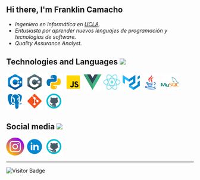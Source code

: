<h2>Hi there, I'm Franklin Camacho</h2>

* _Ingeniero en Informática en [UCLA](http://www.ucla.edu.ve/)._
* _Entusiasta por aprender nuevos lenguajes de programación y tecnologías de software._
* _Quality Assurance Analyst._

<h2>Technologies and Languages <img src="https://media.giphy.com/media/WFZvB7VIXBgiz3oDXE/giphy.gif" width="35"/></h2>

[![CPP](/assets/Icons/c++_logo.png)](https://www.w3schools.com/cpp/)
[![C#](/assets/Icons/csharp_logo.png)](https://www.w3schools.com/cs/index.php)
[![Python](/assets/Icons/python_logo.png)](https://www.python.org/)
[![JavaScript](/assets/Icons/javascript_logo.png)](https://developer.mozilla.org/es/docs/Web/JavaScript)
[![Vue.js](/assets/Icons/vue_logo.png)](https://vuejs.org/)
[![React.js](/assets/Icons/react_logo.png)](https://reactjs.org/)
[![Material-UI](/assets/Icons/material-ui_logo.png)](https://material-ui.com/)
[![Java](/assets/Icons/java_logo.png)](https://www.java.com/)
[![MySQL](/assets/Icons/mysql_logo.png)](https://www.mysql.com/)
[![PostgreSQL](/assets/Icons/postgresql_logo.png)](https://www.postgresql.org/)
[![Git](/assets/Icons/git_logo.png)](https://git-scm.com/)
[![GitHub](/assets/Icons/github_logo.png)](https://github.com/)

<h2>Social media <img src="https://media.giphy.com/media/ES5LNnivZfL72WROvF/giphy.gif" width="35"/></h2>

[![Instagram](/assets/Icons/instagram_logo.png)](https://www.instagram.com/camachofranklin_11/)
[![LinkedIn](/assets/Icons/linkedin_logo.png)](https://www.linkedin.com/in/franklincamacho/)
[![GitHub](/assets/Icons/github_logo.png)](https://github.com/CamachoFranklin)

---

![Visitor Badge](https://visitor-badge.laobi.icu/badge?page_id=CamachoFranklin.CamachoFranklin)
